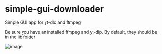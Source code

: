 # simple-gui-downloader
Simple GUI app for yt-dlc and ffmpeg

Be sure you have an installed ffmpeg and yt-dlp. By default, they should be in the lib folder

![image](https://user-images.githubusercontent.com/53095170/180641732-6821ce96-e306-435d-82fe-1ce4ebfb6f12.png)
